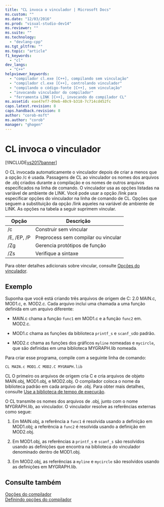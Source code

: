 ```yaml
---
title: "CL invoca o vinculador | Microsoft Docs"
ms.custom: ""
ms.date: "12/03/2016"
ms.prod: "visual-studio-dev14"
ms.reviewer: ""
ms.suite: ""
ms.technology: 
  - "devlang-cpp"
ms.tgt_pltfrm: ""
ms.topic: "article"
f1_keywords: 
  - "cl"
dev_langs: 
  - "C++"
helpviewer_keywords: 
  - "compilador cl.exe [C++], compilando sem vinculação"
  - "compilador cl.exe [C++], controlando vinculador"
  - "compilando o código-fonte [C++], sem vinculação"
  - "invocando vinculador do compilador"
  - "ferramenta LINK [C++], invocando do compilador CL"
ms.assetid: eae47ef7-09eb-40c9-b318-7c714cd452fc
caps.latest.revision: 8
caps.handback.revision: 8
author: "corob-msft"
ms.author: "corob"
manager: "ghogen"
---
```

# CL invoca o vinculador
[!INCLUDE[vs2017banner](../../assembler/inline/includes/vs2017banner.md)]

O CL invocada automaticamente o vinculador depois de criar a menos que a opção \/c é usada.  Passagens de CL ao vinculador os nomes dos arquivos de .obj criados durante a compilação e os nomes de outros arquivos especificados na linha de comando.  O vinculador usa as opções listadas na variável de ambiente de LINK.  Você pode usar a opção \/link para especificar opções do vinculador na linha de comando de CL.  Opções que seguem a substituição da opção \/link aqueles na variável de ambiente de LINK.  As opções na tabela a seguir suprimem vincular.  
  
|Opção|Descrição|  
|-----------|---------------|  
|\/c|Construir sem vincular|  
|\/E, \/EP, \/P|Preprocess sem compilar ou vincular|  
|\/Zg|Gerencia protótipos de função|  
|\/Zs|Verifique a sintaxe|  
  
 Para obter detalhes adicionais sobre vincular, consulte [Opções do vinculador](../../build/reference/linker-options.md).  
  
## Exemplo  
 Suponha que você está criando três arquivos de origem de C: 2.0 MAIN.c, MOD1.c, e. MOD2.c.  Cada arquivo inclui uma chamada a uma função definida em um arquivo diferente:  
  
-   MAIN.c chama a função `func1` em MOD1.c e a função `func2` em. MOD2.c.  
  
-   MOD1.c chama as funções da biblioteca `printf_s` e `scanf_s`do padrão.  
  
-   MOD2.c chama as funções dos gráficos `myline` nomeadas e `mycircle`, que são definidas em uma biblioteca MYGRAPH.lib nomeada.  
  
 Para criar esse programa, compile com a seguinte linha de comando:  
  
```  
CL MAIN.c MOD1.C MOD2.C MYGRAPH.lib  
```  
  
 CL O primeiro os arquivos de origem cria C e cria arquivos de objeto MAIN.obj, MOD1.obj, e MOD2.obj.  O compilador coloca o nome da biblioteca padrão em cada arquivo de .obj.  Para obter mais detalhes, consulte [Use a biblioteca de tempo de execução](../../build/reference/md-mt-ld-use-run-time-library.md).  
  
 O CL transmite os nomes dos arquivos de .obj, junto com o nome MYGRAPH.lib, ao vinculador.  O vinculador resolve as referências externas como segue:  
  
1.  Em MAIN.obj, a referência a `func1` é resolvida usando a definição em MOD1.obj; a referência a `func2` é resolvida usando a definição em MOD2.obj.  
  
2.  Em MOD1.obj, as referências a `printf_s` e `scanf_s` são resolvidos usando as definições que encontra na biblioteca do vinculador denominado dentro de MOD1.obj.  
  
3.  Em MOD2.obj, as referências a `myline` e `mycircle` são resolvidos usando as definições em MYGRAPH.lib.  
  
## Consulte também  
 [Opções do compilador](../../build/reference/compiler-options.md)   
 [Definindo opções do compilador](../Topic/Setting%20Compiler%20Options.md)